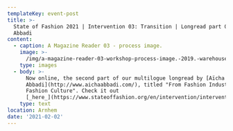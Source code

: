 ```yaml
---
templateKey: event-post
title: >-
  State of Fashion 2021 | Intervention 03: Transition | Longread part 02: Aïcha
  Abbadi
content:
  - caption: A Magazine Reader 03 - process image.
    image: >-
      /img/a-magazine-reader-03-workshop-process-image.-2019.-warehouse-production.-.jpg
    type: images
  - body: >-
      Now online, the second part of our multilogue longread by [Aïcha
      Abbadi](http://www.aichaabbadi.com/), titled "From Fashion Industry to
      Fashion Culture". Check it out
      [_here_](https://www.stateoffashion.org/en/intervention/intervention-03-transition/longread-03-part-2-a%C3%AFcha-abbadi/).
    type: text
location: Arnhem
date: '2021-02-02'
---
```


